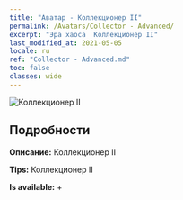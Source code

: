 ```yaml
---
title: "Аватар - Коллекционер II"
permalink: /Avatars/Collector - Advanced/
excerpt: "Эра хаоса  Коллекционер II"
last_modified_at: 2021-05-05
locale: ru
ref: "Collector - Advanced.md"
toc: false
classes: wide
---
```

 ![Коллекционер II](/images/a/avatarFrame_72.png)

## Подробности

 **Описание:** Коллекционер II 

 **Tips:** Коллекционер II 

 **Is available:**  + 

